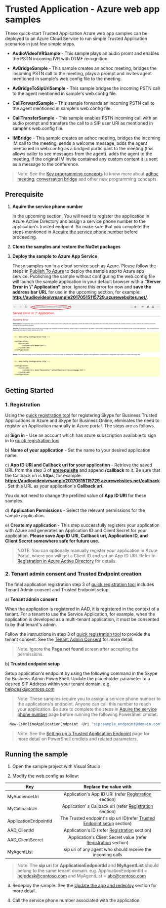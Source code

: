 # Trusted Application - Azure web app samples

These quick-start Trusted Application Azure web app samples can be  deployed to an Azure Cloud Service to run simple Trusted Application scenarios in just few simple steps. 

- **AudioVideoIVRSample** - This sample plays an audio promt and enables the PSTN incoming IVR with DTMF recognition.

- **AvBridgeSample** - This sample creates an adhoc meeting, bridges the incoming PSTN call to the meeting, plays a prompt and invites agent mentioned in sample's web.config file to the meeting.

- **AvBridgeToSipUriSample** -  This sample bridges the incoming PSTN call to the agent mentioned in sample's web.config file.

- **CallForwardSample** -  This sample forwards an incoming PSTN call to the agent mentioned in sample's web.config file.

- **CallTransferSample** - This sample enables PSTN incoming call with an audio prompt and transfers the call to a SIP user URI as mentioned in sample's web.config file.

- **IMBridge** - This sample creates an adhoc meeting, bridges the incoming IM call to the meeting, sends a welcome message, adds the agent mentioned in web.config as a bridged participant to the meeting (this allows caller to see messages from the agent), adds the agent to the meeting, if the original IM invite contained any custom content it is sent as a message to the conference.

>Note: See the [Key programming concepts](https://msdn.microsoft.com/en-us/skype/trusted-application-api/docs/newconcepts) to know more about [adhoc meeting](https://msdn.microsoft.com/en-us/skype/trusted-application-api/docs/newconcepts#adhoc-meeting), [conversation bridge](https://msdn.microsoft.com/en-us/skype/trusted-application-api/docs/newconcepts#conversation-bridge) and other new programming concepts. 

<a name="prerequisite"></a>
## Prerequisite 

1. **Aquire the service phone number**
   
    In the upcoming section, You will need to register the application in Azure Active Directory and assign a service phone number to the application's trusted endpoint. So make sure that you complete the steps mentioned in [Acquire the service phone number](../../docs/AquireServiceNumber.md)  before proceeding.

2. **Clone the samples and restore the NuGet packages**
3. **Deploy the sample to Azure App Service** 

    These samples run in a cloud service such as Azure. Please follow the steps in [Publish To Azure](https://docs.microsoft.com/en-us/azure/app-service-web/app-service-web-get-started-dotnet#publish-to-azure) to deploy the sample app to Azure app service. Publishing the sample without configuring the web.config file will launch the sample application in your default browser with a **“Server Error in ‘/’ Application”** error. Ignore this error for now and  **save the address bar URL** for use in the upcoming section, for example: **http://audiovideoivrsample20170515115729.azurewebsites.net/**.

      ![alt text](../../docs/images/AzureWebAppPic1.png "image")

## Getting Started
<a name="Registration"></a>
### 1. Registration

Using the [quick registration tool](https://aka.ms/skypeappregistration) for registering Skype for Business Trusted Applications in Azure and Skype for Business Online, eliminates the need to register an Application manually in Azure portal. The steps are as follows.

a) **Sign in** - Use an account which has azure subscription available to sign in to [quick registration tool](https://aka.ms/skypeappregistration)

b) **Name of your application** - Set the name to  your desired application name.

c) **App ID URI and Callback uri for your application** - Retrieve the saved URL from the step 3 of **[prerequisite](#prerequisite)** and append **/callback** to it. Be sure that the Callback uri is **_https_**, for example: **https://audiovideoivrsample20170515115729.azurewebsites.net/callback**. Set this URL as your application's **Callback uri**.

 You do not need to change the prefilled value of **App ID URI** for these samples. 

d) **Application Permissions** - Select the relevant permissions for the sample application.

e) **Create my application** - This step successfully registers your application with Azure and generates an Application ID and Client Secret for your application. **Please save  App ID URI, Callback uri, Application ID, and Client Secret somewhere safe for future use.**

>NOTE: You can optionally manually register your application in Azure Portal, where you will get a Client ID and set an App ID URI. Refer to [Registration in Azure Active Directory](https://github.com/OfficeDev/skype-docs/blob/master/Skype/Trusted-Application-API/docs/RegistrationInAzureActiveDirectory.md) for details.

<a name="Provisioning"></a>
### 2.  Tenant admin consent and Trusted Endpoint creation

The final application registration step 3 of [quick registration tool](https://aka.ms/skypeappregistration)   includes Tenant Admin consent and Trusted Endpoint setup.

a) **Tenant admin consent**

When the application is registered in AAD, it is registered in the context of a tenant.  For a tenant to use the Service Application, for example, when the application is developed as a multi-tenant application, it must be consented to by that tenant's admin. 
   
Follow the instructions in step 3 of [quick registration tool](https://aka.ms/skypeappregistration) to provide the tenant consent. See the [Tenant Admin Consent](https://github.com/OfficeDev/skype-docs/blob/master/Skype/Trusted-Application-API/docs/TenantAdminConsent.md) for more detail.

 >Note: Ignore the **Page not found** screen after accepting the permissions.
    
b) **Trusted endpoint setup**
      
Setup application's endpoint by using the following command in the Skype for Business Admin PowerShell. Update the placeholder parameter to a desired SIP Address within your tenant domain. e.g. helpdesk@contoso.com 
    
>Note: These samples require you to assign a service phone number to the applications's endpoint. Anyone can call this number to reach  your application. Be sure to complete the steps in [Aquire the service phone number](../../docs/AquireServiceNumber.md) page before running the following PowerShell cmdlet. 
    
```PowerShell
  New-CsOnlineApplicationEndpoint -Uri "sip:sample_endpoint@domain.com" -ApplicationId "Your_Application_ID" -Name "avbridgesample" -PhoneNumber Your_Service_Number
```
    
>Note: See the [Setting up a Trusted Application Endpoint](../../docs/TrustedApplicationEndpoint.md) page for more detail on PowerShell cmdlets and related parameters. 

## Running the sample

1. Open the sample project with Visual Studio

2. Modify the web.config as follow:
    
    
| Key  |  Replace the value with  |
| ------------- |:-------------:|
| MyAudienceUri   |Application's App ID URI (refer [Registration](#Registration) section)| 
|MyCallbackUri |Application' s Callback uri (refer [Registration](#Registration) section)|
| ApplicationEndpointId |The Trusted endpoint's sip uri ID(refer [Trusted Endpoint setup](#Provisioning) section)|
| AAD_ClientId |Application's ID (refer [Registration](#Registration) section)|
| AAD_ClientSecret |Application's Client Secret value (refer [Registration](#Registration) section)|
|MyAgentList|sip uri of any agent who should receive the incoming calls|

>Note: The **sip uri** for **ApplicationEndpointId** and **MyAgentList** should belong to the same tenant domain. e.g. ApplicationEndpointId = helpdesk@contoso.com and MyAgentList = abc@contoso.com  

3. Redeploy the sample. See the [Update the app and redeploy](https://docs.microsoft.com/en-us/azure/app-service-web/app-service-web-get-started-dotnet#update-the-app-and-redeploy) section for more detail.

4. Call the service phone number associated with the application 
